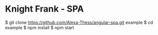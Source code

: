 # Knight Frank - SPA
$ git clone https://github.com/Alexa-Thess/angular-spa.git example
$ cd example
$ npm install
$ npm start
